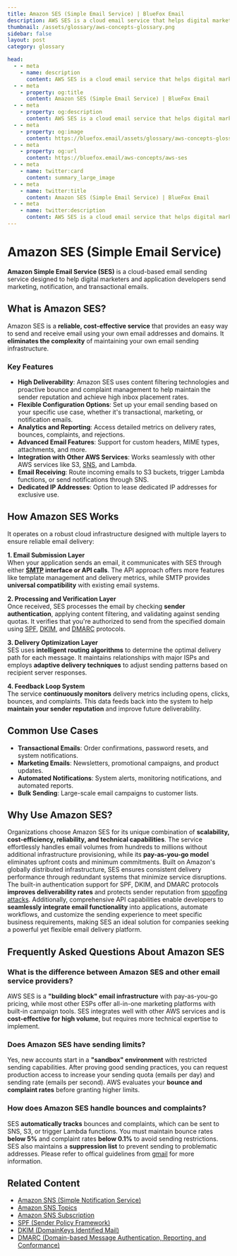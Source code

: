 ```yaml
---
title: Amazon SES (Simple Email Service) | BlueFox Email
description: AWS SES is a cloud email service that helps digital marketers and application developers send marketing, notification, and transactional emails.
thumbnail: /assets/glossary/aws-concepts-glossary.png
sidebar: false
layout: post
category: glossary

head:
  - - meta
    - name: description
      content: AWS SES is a cloud email service that helps digital marketers and application developers send marketing, notification, and transactional emails.
  - - meta
    - property: og:title
      content: Amazon SES (Simple Email Service) | BlueFox Email
  - - meta
    - property: og:description
      content: AWS SES is a cloud email service that helps digital marketers and application developers send marketing, notification, and transactional emails.
  - - meta
    - property: og:image
      content: https://bluefox.email/assets/glossary/aws-concepts-glossary.png
  - - meta
    - property: og:url
      content: https://bluefox.email/aws-concepts/aws-ses
  - - meta
    - name: twitter:card
      content: summary_large_image
  - - meta
    - name: twitter:title
      content: Amazon SES (Simple Email Service) | BlueFox Email
  - - meta
    - name: twitter:description
      content: AWS SES is a cloud email service that helps digital marketers and application developers send marketing, notification, and transactional emails.
---
```


# Amazon SES (Simple Email Service)

**Amazon Simple Email Service (SES)** is a cloud-based email sending service designed to help digital marketers and application developers send marketing, notification, and transactional emails.

## What is Amazon SES?

Amazon SES is a **reliable, cost-effective service** that provides an easy way to send and receive email using your own email addresses and domains. It **eliminates the complexity** of maintaining your own email sending infrastructure.

### Key Features

- **High Deliverability**: Amazon SES uses content filtering technologies and proactive bounce and complaint management to help maintain the sender reputation and achieve high inbox placement rates.
- **Flexible Configuration Options**: Set up your email sending based on your specific use case, whether it's transactional, marketing, or notification emails.
- **Analytics and Reporting**: Access detailed metrics on delivery rates, bounces, complaints, and rejections.
- **Advanced Email Features**: Support for custom headers, MIME types, attachments, and more.
- **Integration with Other AWS Services**: Works seamlessly with other AWS services like S3, [SNS](/aws-concepts/aws-sns), and Lambda.
- **Email Receiving**: Route incoming emails to S3 buckets, trigger Lambda functions, or send notifications through SNS.
- **Dedicated IP Addresses**: Option to lease dedicated IP addresses for exclusive use.

## How Amazon SES Works

It operates on a robust cloud infrastructure designed with multiple layers to ensure reliable email delivery:

**1. Email Submission Layer**  
When your application sends an email, it communicates with SES through either **[SMTP](/email-sending-concepts/smtp) interface or API calls**. The API approach offers more features like template management and delivery metrics, while SMTP provides **universal compatibility** with existing email systems.

**2. Processing and Verification Layer**  
Once received, SES processes the email by checking **sender authentication**, applying content filtering, and validating against sending quotas. It verifies that you're authorized to send from the specified domain using [SPF](/email-sending-concepts/spf), [DKIM](/email-sending-concepts/dkim), and [DMARC](/email-sending-concepts/dmarc) protocols.

**3. Delivery Optimization Layer**  
SES uses **intelligent routing algorithms** to determine the optimal delivery path for each message. It maintains relationships with major ISPs and employs **adaptive delivery techniques** to adjust sending patterns based on recipient server responses.

**4. Feedback Loop System**  
The service **continuously monitors** delivery metrics including opens, clicks, bounces, and complaints. This data feeds back into the system to help **maintain your sender reputation** and improve future deliverability.

## Common Use Cases

- **Transactional Emails**: Order confirmations, password resets, and system notifications.
- **Marketing Emails**: Newsletters, promotional campaigns, and product updates.
- **Automated Notifications**: System alerts, monitoring notifications, and automated reports.
- **Bulk Sending**: Large-scale email campaigns to customer lists.

## Why Use Amazon SES?

Organizations choose Amazon SES for its unique combination of **scalability, cost-efficiency, reliability, and technical capabilities**. The service effortlessly handles email volumes from hundreds to millions without additional infrastructure provisioning, while its **pay-as-you-go model** eliminates upfront costs and minimum commitments. Built on Amazon's globally distributed infrastructure, SES ensures consistent delivery performance through redundant systems that minimize service disruptions. The built-in authentication support for SPF, DKIM, and DMARC protocols **improves deliverability rates** and protects sender reputation from [spoofing attacks](/email-sending-concepts/email-spoofing). Additionally, comprehensive API capabilities enable developers to **seamlessly integrate email functionality** into applications, automate workflows, and customize the sending experience to meet specific business requirements, making SES an ideal solution for companies seeking a powerful yet flexible email delivery platform.

## Frequently Asked Questions About Amazon SES

### What is the difference between Amazon SES and other email service providers?
AWS SES is a **"building block" email infrastructure** with pay-as-you-go pricing, while most other ESPs offer all-in-one marketing platforms with built-in campaign tools. SES integrates well with other AWS services and is **cost-effective for high volume**, but requires more technical expertise to implement.

### Does Amazon SES have sending limits?
Yes, new accounts start in a **"sandbox" environment** with restricted sending capabilities. After proving good sending practices, you can request production access to increase your sending quota (emails per day) and sending rate (emails per second). AWS evaluates your **bounce and complaint rates** before granting higher limits.

### How does Amazon SES handle bounces and complaints?
SES **automatically tracks** bounces and complaints, which can be sent to SNS, S3, or trigger Lambda functions. You must maintain bounce rates **below 5%** and complaint rates **below 0.1%** to avoid sending restrictions. SES also maintains a **suppression list** to prevent sending to problematic addresses. Please refer to offical guidelines from [gmail](https://support.google.com/a/answer/81126?hl=en#zippy=) for more information.

## Related Content

- [Amazon SNS (Simple Notification Service)](/aws-concepts/aws-sns)
- [Amazon SNS Topics](/aws-concepts/aws-sns-topics)
- [Amazon SNS Subscription](/aws-concepts/aws-sns-subscription)
- [SPF (Sender Policy Framework)](/email-sending-concepts/spf)
- [DKIM (DomainKeys Identified Mail)](/email-sending-concepts/dkim)
- [DMARC (Domain-based Message Authentication, Reporting, and Conformance)](/email-sending-concepts/dmarc)

<GlossaryCTA />
